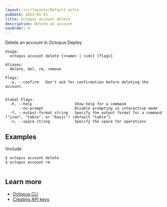 ```yaml
---
layout: src/layouts/Default.astro
pubDate: 2023-01-01
title: octopus account delete
description: Delete an account
navOrder: 9
---
```


Delete an account in Octopus Deploy


```text
Usage:
  octopus account delete {<name> | <id>} [flags]

Aliases:
  delete, del, rm, remove

Flags:
  -y, --confirm   Don't ask for confirmation before deleting the account.


Global Flags:
  -h, --help                   Show help for a command
      --no-prompt              Disable prompting in interactive mode
  -f, --output-format string   Specify the output format for a command ("json", "table", or "basic") (default "table")
  -s, --space string           Specify the space for operations

```

## Examples

!include <samples-instance>


```text
$ octopus account delete
$ octopus account rm


```

## Learn more

- [Octopus CLI](/docs/octopus-rest-api/cli/index.md)
- [Creating API keys](/docs/octopus-rest-api/how-to-create-an-api-key.md)